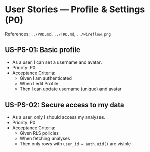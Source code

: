 # User Stories — Profile & Settings (P0)

References: `../PRD.md`, `../TRD.md`, `../wireflow.png`

## US-PS-01: Basic profile
- As a user, I can set a username and avatar.
- Priority: P0
- Acceptance Criteria:
  - Given I am authenticated
  - When I edit Profile
  - Then I can update username (unique) and avatar

## US-PS-02: Secure access to my data
- As a user, only I should access my analyses.
- Priority: P0
- Acceptance Criteria:
  - Given RLS policies
  - When fetching analyses
  - Then only rows with `user_id = auth.uid()` are visible
